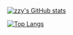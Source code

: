 [![zzy's GitHub stats](https://github-readme-stats.vercel.app/api?username=cszzy&count_private=true&show_icons=true&theme=radical)](https://github.com/cszzy)

[![Top Langs](https://github-readme-stats.vercel.app/api/top-langs/?username=cszzy&layout=compact)](https://github.com/cszzy)
